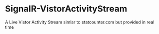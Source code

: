 SignalR-VistorActivityStream
============================

A Live Vistor Activity Stream simlar to statcounter.com but provided in real time  
